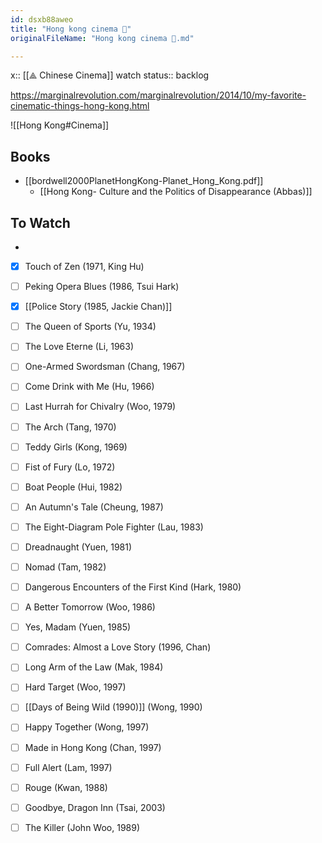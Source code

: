 ```yaml
---
id: dsxb88aweo
title: "Hong kong cinema 🎦"
originalFileName: "Hong kong cinema 🎦.md"

---
```


x:: [[⟁ Chinese Cinema]]
watch status:: backlog

https://marginalrevolution.com/marginalrevolution/2014/10/my-favorite-cinematic-things-hong-kong.html

![[Hong Kong#Cinema]]

## Books

* [[bordwell2000PlanetHongKong-Planet\_Hong\_Kong.pdf]]
  * [[Hong Kong- Culture and the Politics of Disappearance (Abbas)]]

## To Watch

*

* [x] Touch of Zen (1971, King Hu)

* [ ] Peking Opera Blues (1986, Tsui Hark)

* [x] [[Police Story (1985, Jackie Chan)]]

* [ ] The Queen of Sports (Yu, 1934)

* [ ] The Love Eterne (Li, 1963)

* [ ] One-Armed Swordsman (Chang, 1967)

* [ ] Come Drink with Me (Hu, 1966)

* [ ] Last Hurrah for Chivalry (Woo, 1979)

* [ ] The Arch (Tang, 1970)

* [ ] Teddy Girls (Kong, 1969)

* [ ] Fist of Fury (Lo, 1972)

* [ ] Boat People (Hui, 1982)

* [ ] An Autumn's Tale (Cheung, 1987)

* [ ] The Eight-Diagram Pole Fighter (Lau, 1983)

* [ ] Dreadnaught (Yuen, 1981)

* [ ] Nomad (Tam, 1982)

* [ ] Dangerous Encounters of the First Kind (Hark, 1980)

* [ ] A Better Tomorrow (Woo, 1986)

* [ ] Yes, Madam (Yuen, 1985)

* [ ] Comrades: Almost a Love Story (1996, Chan)

* [ ] Long Arm of the Law (Mak, 1984)

* [ ] Hard Target (Woo, 1997)

* [ ] [[Days of Being Wild (1990)]] (Wong, 1990)

* [ ] Happy Together (Wong, 1997)

* [ ] Made in Hong Kong (Chan, 1997)

* [ ] Full Alert (Lam, 1997)

* [ ] Rouge (Kwan, 1988)

* [ ] Goodbye, Dragon Inn (Tsai, 2003)

* [ ] The Killer (John Woo, 1989)
